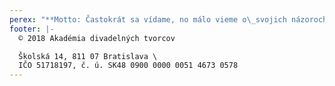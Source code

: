 ```yaml
---
perex: "**Motto: Častokrát sa vídame, no málo vieme o\_svojich názoroch.**\\\n**_(V. J.)_**\n\nHodnotové i odborné kritériá v našom divadelnom spoločenstve vykazujú v súčasnej dobe značnú rozkolísanosť. Akadémiu divadelných tvorcov sme založili ako verejnoprospešnú záujmovú organizáciu, ktorá združuje významné osobnosti slovenskej divadelnej kultúry a ktorá by diskusie chcela iniciovať. \\\nTento svoj úmysel sme začali odvíjať jednak založením pracovných **Klubov Akadémie** _(viď predbežne v oznamoch)**.**_\n\nVlajkovým projektom je založenie každoročnej celoštátnej **Ceny Akadémie za divadelnú inscenáciu sezóny**, ktorá zohľadňuje tvorbu všetkých divadiel na Slovensku, ktoré o ňu prejavia v danej sezóne záujem.\n\n1. kolo Ceny Akadémie za divadelnú inscenáciu sezóny 2018/19 máme za sebou, hodnotenia regionálnych komisií _**viď TU ([Východ](https://www.adt-theatre.sk/clanky/vyhodnotenie-ceny-akademie-za-okruh-vychod/), [Stred](https://www.adt-theatre.sk/clanky/vyhodnotenie-ceny-akademie-za-okruh-stred/), [Západ](https://www.adt-theatre.sk/clanky/vyhodnotenie-ceny-akademie-za-okruh-zapad/), [BA I.](https://www.adt-theatre.sk/clanky/vyhodnotenie-ceny-akademie-za-okruh-bratislava-1/), [BA II.](https://www.adt-theatre.sk/clanky/vyhodnotenie-ceny-akademie-za-okruh-bratislava-2/))**_.\n\n[**Inscenácie nominované do 2. kola**](https://www.adt-theatre.sk/oznamy/inscenacie-nominovane-na-cenu-akademie/)\\\n_Všetkým nominovaným blahoželáme!_\n\nVrcholová komisia má prvé pracovné stretnutie dňa 3. 9. 2019 a od toho dňa **vstupuje Cena Akadémie do svojho 2. kola.******\n\n**_Spoluorganizátorom Ceny Akadémie je Literárny fond._**\\\n**_Projekt Ceny Akadémie z verejných zdrojov podporil Fond na podporu umenia._**"
footer: |-
  © 2018 Akadémia divadelných tvorcov

  Školská 14, 811 07 Bratislava \
  IČO 51718197, č. ú. SK48 0900 0000 0051 4673 0578
---
```


